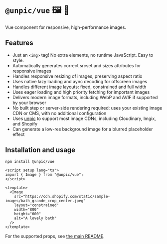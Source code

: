 # `@unpic/vue` 🖼 📐

Vue component for responsive, high-performance images.

## Features

- Just an `<img>` tag! No extra elements, no runtime JavaScript. Easy to style.
- Automatically generates correct srcset and sizes attributes for responsive images
- Handles responsive resizing of images, preserving aspect ratio
- Uses native lazy loading and aync decoding for offscreen images
- Handles different image layouts: fixed, constrained and full width
- Uses eager loading and high priority fetching for important images
- Delivers modern image formats, including WebP and AVIF if supported by your browser
- No built step or server-side rendering required: uses your existing image CDN or CMS, with no additional configuration
- Uses [unpic](https://github.com/ascorbic/unpic) to support most image CDNs, including Cloudinary, Imgix, and Shopify
- Can generate a low-res background image for a blurred placeholder effect

## Installation and usage

```bash
npm install @unpic/vue
```

```vue
<script setup lang="ts">
import { Image } from "@unpic/vue";
</script>

<template>
  <Image
    src="https://cdn.shopify.com/static/sample-images/bath_grande_crop_center.jpeg"
    layout="constrained"
    width="800"
    height="600"
    alt="A lovely bath"
  />
</template>
```

For the supported props, see [the main README](https://github.com/ascorbic/unpic-img/#props).
